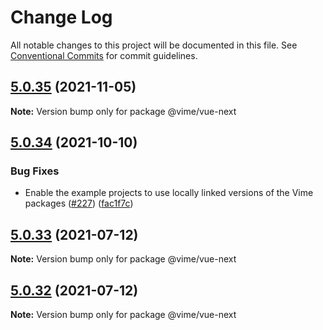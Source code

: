 # Change Log

All notable changes to this project will be documented in this file.
See [Conventional Commits](https://conventionalcommits.org) for commit guidelines.

## [5.0.35](https://github.com/vime-js/vime/compare/v5.0.34...v5.0.35) (2021-11-05)

**Note:** Version bump only for package @vime/vue-next





## [5.0.34](https://github.com/vime-js/vime/compare/v5.0.33...v5.0.34) (2021-10-10)


### Bug Fixes

* Enable the example projects to use locally linked versions of the Vime packages ([#227](https://github.com/vime-js/vime/issues/227)) ([fac1f7c](https://github.com/vime-js/vime/commit/fac1f7ce20df80da596198acb504650fd1463c1a))





## [5.0.33](https://github.com/vime-js/vime/compare/v5.0.32...v5.0.33) (2021-07-12)

**Note:** Version bump only for package @vime/vue-next

## [5.0.32](https://github.com/vime-js/vime/compare/v5.0.31...v5.0.32) (2021-07-12)

**Note:** Version bump only for package @vime/vue-next
